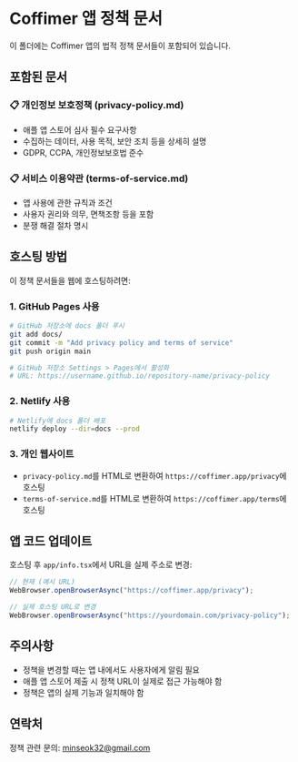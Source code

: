 # Coffimer 앱 정책 문서

이 폴더에는 Coffimer 앱의 법적 정책 문서들이 포함되어 있습니다.

## 포함된 문서

### 📋 개인정보 보호정책 (privacy-policy.md)
- 애플 앱 스토어 심사 필수 요구사항
- 수집하는 데이터, 사용 목적, 보안 조치 등을 상세히 설명
- GDPR, CCPA, 개인정보보호법 준수

### 📋 서비스 이용약관 (terms-of-service.md)
- 앱 사용에 관한 규칙과 조건
- 사용자 권리와 의무, 면책조항 등을 포함
- 분쟁 해결 절차 명시

## 호스팅 방법

이 정책 문서들을 웹에 호스팅하려면:

### 1. GitHub Pages 사용
```bash
# GitHub 저장소에 docs 폴더 푸시
git add docs/
git commit -m "Add privacy policy and terms of service"
git push origin main

# GitHub 저장소 Settings > Pages에서 활성화
# URL: https://username.github.io/repository-name/privacy-policy
```

### 2. Netlify 사용
```bash
# Netlify에 docs 폴더 배포
netlify deploy --dir=docs --prod
```

### 3. 개인 웹사이트
- `privacy-policy.md`를 HTML로 변환하여 `https://coffimer.app/privacy`에 호스팅
- `terms-of-service.md`를 HTML로 변환하여 `https://coffimer.app/terms`에 호스팅

## 앱 코드 업데이트

호스팅 후 `app/info.tsx`에서 URL을 실제 주소로 변경:

```typescript
// 현재 (예시 URL)
WebBrowser.openBrowserAsync("https://coffimer.app/privacy");

// 실제 호스팅 URL로 변경
WebBrowser.openBrowserAsync("https://yourdomain.com/privacy-policy");
```

## 주의사항

- 정책을 변경할 때는 앱 내에서도 사용자에게 알림 필요
- 애플 앱 스토어 제출 시 정책 URL이 실제로 접근 가능해야 함
- 정책은 앱의 실제 기능과 일치해야 함

## 연락처

정책 관련 문의: minseok32@gmail.com